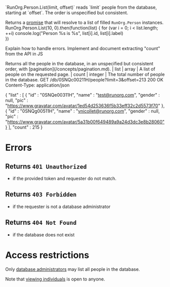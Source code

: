 <page title="List all people in the database"
      api="GET /db/{db}/people"
      js="static RunOrg.Person.List" 
      tags="methods:person" />

<doc for="js">
  `RunOrg.Person.List(limit, offset)` reads `limit` people from the 
  database, starting at `offset`. The order is unspecified but 
  consistent. 

  Returns a [promise](/concepts/promise.md) that will resolve to a 
  list of filled `RunOrg.Person` instances. 
</doc>
<example type="js" caption="Example usage">
  RunOrg.Person.List(10, 0).then(function(list) {
    for (var i = 0; i < list.length; ++i) 
      console.log("Person %s is %s", list[i].id, list[i].label)    
  })			 
</example>

<todo> Explain how to handle errors. </todo>
<todo> Implement and document extracting "count" from the API in JS </todo>

<doc for="api">
  Returns all the people in the database, in an unspecified but consistent
  order, with [pagination](/concepts/pagination.md). 
</doc>

<fields caption="Response fields" for="api">
  | list  | <person> array | A list of people on the requested page.
  | count | integer        | The total number of people in the database.                          
</fields>

<example type="api" caption="Example request">
  GET /db/0SNQc00211H/people?limit=3&offset=213
</example>
<example type="api" caption="Example response">
  200 OK
  Content-Type: application/json 
    
  { "list" : [ 
    { "id" : "0SNQe00311H",
      "name" : "test@runorg.com",
      "gender" : null,
      "pic" : "https://www.gravatar.com/avatar/1ed54d253636f5b33eff32c2d5573f70" },
    { "id" : "0SNQg00511H",
      "name" : "vnicollet@runorg.com",
      "gender" : null,
      "pic" : "https://www.gravatar.com/avatar/5a31b00f649489a9a24d3dc3e8b28060"} ],
    "count" : 215 }
</example>

<doc>

# Errors

## Returns `401 Unauthorized` 
- if the provided token and requester do not match. 

## Returns `403 Forbidden` 
- if the requester is not a database administrator

## Returns `404 Not Found`
- if the database does not exist

# Access restrictions

Only [database administrators](/groups/admin.md) may list all people
in the database. 

Note that [viewing individuals](/people/get.js) is open to anyone.

</doc>